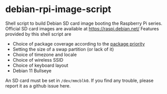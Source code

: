 # debian-rpi-image-script
Shell script to build Debian SD card image booting the Raspberry Pi series.
Official SD card images are available at https://raspi.debian.net/ Features provided by this shell script are

* Choice of package coverage according to the [package priority](https://www.debian.org/doc/debian-policy/ch-archive.html#s-priorities)
* Setting the size of a swap partition (or lack of it)
* Choice of timezone and locale
* Choice of wireless SSID
* Choice of keyboard layout
* Debian 11 Bullseye

An SD card must be set in `/dev/mmcblk0`. If you find any trouble, please report it as a github issue here.
